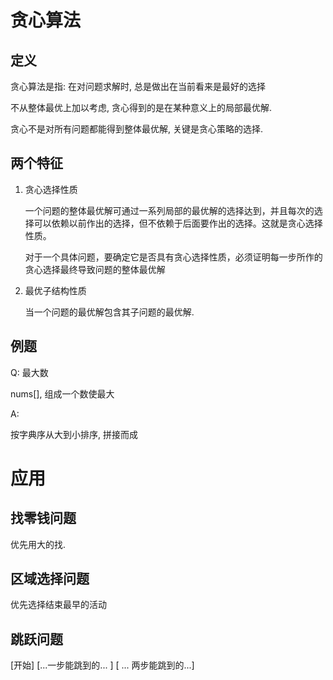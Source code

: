 # 贪心算法





## 定义

贪心算法是指: 在对问题求解时, 总是做出在当前看来是最好的选择

不从整体最优上加以考虑, 贪心得到的是在某种意义上的局部最优解.

贪心不是对所有问题都能得到整体最优解, 关键是贪心策略的选择.



## 两个特征

1. 贪心选择性质

   一个问题的整体最优解可通过一系列局部的最优解的选择达到，并且每次的选择可以依赖以前作出的选择，但不依赖于后面要作出的选择。这就是贪心选择性质。

   对于一个具体问题，要确定它是否具有贪心选择性质，必须证明每一步所作的贪心选择最终导致问题的整体最优解

2. 最优子结构性质

   当一个问题的最优解包含其子问题的最优解.



## 例题

Q: 最大数

nums[], 组成一个数使最大

A:

按字典序从大到小排序, 拼接而成



# 应用



## 找零钱问题

优先用大的找.



## 区域选择问题

优先选择结束最早的活动

## 跳跃问题

[开始] [...一步能跳到的... ] [ ... 两步能跳到的...] 



